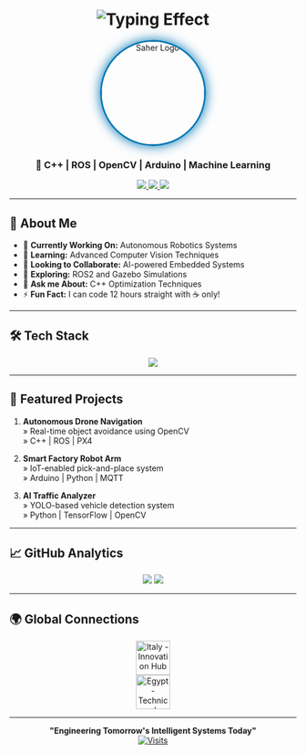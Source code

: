 <h1 align="center">
  <img src="https://readme-typing-svg.demolab.com?font=Orbitron&size=40&duration=4000&pause=1000&color=0077B5&center=true&vCenter=true&width=500&lines=Saher+Hassaballah;AI+%26+Robotics+Engineer;Embedded+Systems+Developer" alt="Typing Effect" />
</h1>

<p align="center">
  <img src="https://placehold.co/200x200/0077B5/ffffff?text=SH&font=orbitron&bold" width="180" style="border-radius: 50%; border: 3px solid #0077B5; box-shadow: 0 0 20px #0077B5;" alt="Saher Logo" />
</p>

<h3 align="center">🤖 C++ | ROS | OpenCV | Arduino | Machine Learning</h3>

<div align="center">
  <a href="mailto:saherayman290@gmail.com">
    <img src="https://img.shields.io/badge/Email-0077B5?style=for-the-badge&logo=gmail&logoColor=white" />
  </a>
  <a href="https://www.linkedin.com/in/saher-hassaballah-36a922196" target="_blank">
    <img src="https://img.shields.io/badge/LinkedIn-0077B5?style=for-the-badge&logo=linkedin&logoColor=white" />
  </a>
  <a href="https://github.com/SaherHassaballa" target="_blank">
    <img src="https://img.shields.io/badge/GitHub-0077B5?style=for-the-badge&logo=github&logoColor=white" />
  </a>
</div>

---

## 🧠 **About Me**

- 🔭 **Currently Working On:** Autonomous Robotics Systems
- 🌱 **Learning:** Advanced Computer Vision Techniques
- 👯 **Looking to Collaborate:** AI-powered Embedded Systems
- 🤔 **Exploring:** ROS2 and Gazebo Simulations
- 💬 **Ask me About:** C++ Optimization Techniques
- ⚡ **Fun Fact:** I can code 12 hours straight with ☕ only!

---

## 🛠️ **Tech Stack**

<p align="center">
  <img src="https://skillicons.dev/icons?i=cpp,py,java,arduino,raspberrypi,linux,git,docker,aws,tensorflow,ros,opencv,mysql&perline=7" />
</p>

---

## 🚀 **Featured Projects**

1. **Autonomous Drone Navigation**  
   » Real-time object avoidance using OpenCV  
   » C++ | ROS | PX4

2. **Smart Factory Robot Arm**  
   » IoT-enabled pick-and-place system  
   » Arduino | Python | MQTT

3. **AI Traffic Analyzer**  
   » YOLO-based vehicle detection system  
   » Python | TensorFlow | OpenCV

---

## 📈 **GitHub Analytics**

<p align="center">
  <img src="https://github-readme-stats.vercel.app/api?username=SaherHassaballa&show_icons=true&theme=default&hide_border=true&include_all_commits=true" />
  <img src="https://github-readme-streak-stats.herokuapp.com/?user=SaherHassaballa&hide_border=true" />
</p>

---

## 🌍 **Global Connections**

<p align="center">
  <img src="https://flagcdn.com/w80/it.png" width="60" title="Italy - Innovation Hub" />
  <br>
  <img src="https://flagcdn.com/w80/eg.png" width="60" title="Egypt - Technical Heritage" />
</p>

---

<div align="center">
  
  **"Engineering Tomorrow's Intelligent Systems Today"**  
  [![Visits](https://komarev.com/ghpvc/?username=SaherHassaballa&label=Profile+Views&color=0077B5&style=flat-square)](https://github.com/SaherHassaballa)
  
</div>
